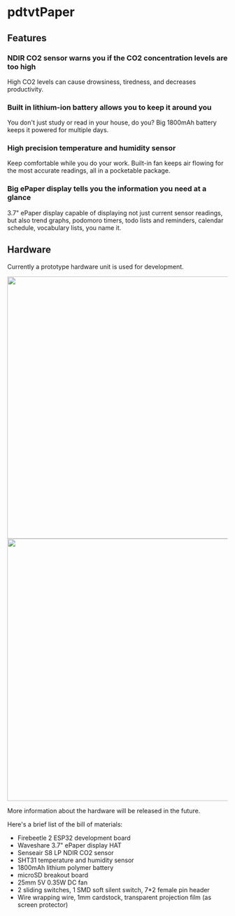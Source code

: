 # pdtvtPaper

## Features
### NDIR CO2 sensor warns you if the CO2 concentration levels are too high
High CO2 levels can cause drowsiness, tiredness, and decreases productivity.

### Built in lithium-ion battery allows you to keep it around you
You don't just study or read in your house, do you? Big 1800mAh battery keeps it powered for multiple days.

### High precision temperature and humidity sensor
Keep comfortable while you do your work. Built-in fan keeps air flowing for the most accurate readings, all in a pocketable package.

### Big ePaper display tells you the information you need at a glance
3.7" ePaper display capable of displaying not just current sensor readings, but also trend graphs, podomoro timers, todo lists and reminders, calendar schedule, vocabulary lists, you name it.

## Hardware
Currently a prototype hardware unit is used for development.

<img src="https://user-images.githubusercontent.com/39593345/214409581-683daf63-70bc-40a5-ba18-ba921ecbcfc6.jpg" width="600">
<img src="https://user-images.githubusercontent.com/39593345/214411266-e306f47f-5894-4bed-a6c8-5000fd809282.jpg" width="600">

More information about the hardware will be released in the future.

Here's a brief list of the bill of materials:
- Firebeetle 2 ESP32 development board
- Waveshare 3.7" ePaper display HAT
- Senseair S8 LP NDIR CO2 sensor
- SHT31 temperature and humidity sensor
- 1800mAh lithium polymer battery
- microSD breakout board
- 25mm 5V 0.35W DC fan
- 2 sliding switches, 1 SMD soft silent switch, 7*2 female pin header
- Wire wrapping wire, 1mm cardstock, transparent projection film (as screen protector)
